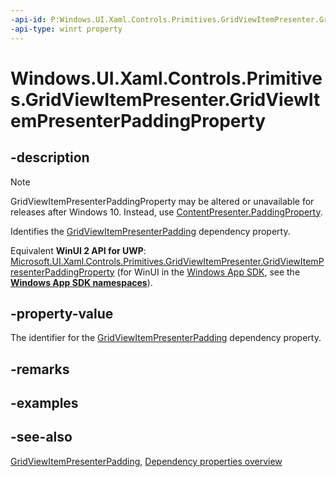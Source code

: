 ```yaml
---
-api-id: P:Windows.UI.Xaml.Controls.Primitives.GridViewItemPresenter.GridViewItemPresenterPaddingProperty
-api-type: winrt property
---
```


<!-- Property syntax
public Windows.UI.Xaml.DependencyProperty GridViewItemPresenterPaddingProperty { get; }
-->

# Windows.UI.Xaml.Controls.Primitives.GridViewItemPresenter.GridViewItemPresenterPaddingProperty

## -description
> [!NOTE]
> GridViewItemPresenterPaddingProperty may be altered or unavailable for releases after Windows 10. Instead, use [ContentPresenter.PaddingProperty](../windows.ui.xaml.controls/contentpresenter_paddingproperty.md).

Identifies the [GridViewItemPresenterPadding](gridviewitempresenter_gridviewitempresenterpadding.md) dependency property.

Equivalent **WinUI 2 API for UWP**: [Microsoft.UI.Xaml.Controls.Primitives.GridViewItemPresenter.GridViewItemPresenterPaddingProperty](/windows/winui/api/microsoft.ui.xaml.controls.primitives.gridviewitempresenter.gridviewitempresenterpaddingproperty) (for WinUI in the [Windows App SDK](/windows/apps/windows-app-sdk/), see the **[Windows App SDK namespaces](/windows/windows-app-sdk/api/winrt/)**).

## -property-value
The identifier for the [GridViewItemPresenterPadding](gridviewitempresenter_gridviewitempresenterpadding.md) dependency property.

## -remarks

## -examples

## -see-also
[GridViewItemPresenterPadding](gridviewitempresenter_gridviewitempresenterpadding.md), [Dependency properties overview](/windows/uwp/xaml-platform/dependency-properties-overview)
